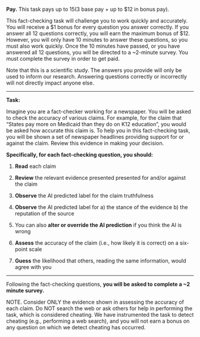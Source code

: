 ﻿**Pay.** This task pays up to $15 ($3 base pay + up to $12 in bonus pay).

This fact-checking task will challenge you to work quickly and accurately. You will receive a $1 bonus for every question you answer correctly. If you answer all 12 questions correctly, you will earn the maximum bonus of $12. However, you will only have 10 minutes to answer these questions, so you must also work quickly. Once the 10 minutes have passed, or you have answered all 12 questions, you will be directed to a ~2-minute survey. You must complete the survey in order to get paid.

Note that this is a scientific study.  The answers you provide will only be used to inform our research. Answering questions correctly or incorrectly will not directly impact anyone else.



---------

**Task:**

Imagine you are a fact-checker working for a newspaper. You will be asked to check the accuracy of various claims. For example, for the claim that “States pay more on Medicaid than they do on K12 education”, you would be asked how accurate this claim is. To help you in this fact-checking task, you will be shown a set of newspaper headlines providing support for or against the claim. Review this evidence in making your decision. 

  
**Specifically, for each fact-checking question, you should:**

1.  **Read** each claim
    
2.  **Review** the relevant evidence presented presented for and/or against the claim

3. **Observe** the AI predicted label for the claim truthfulness

4. **Observe** the AI predicted label for a) the stance of the evidence b) the reputation of the source

5. You can also **alter or override the AI prediction** if you think the AI is wrong 

6.  **Assess** the accuracy of the claim (i.e., how likely it is correct) on a six-point scale
    

7. **Guess** the likelihood that others, reading the same information, would agree with you

---------
	    
Following the fact-checking questions, **you will be asked to complete a ~2 minute survey.**

NOTE. Consider ONLY the evidence shown in assessing the accuracy of each claim. Do NOT search the web or ask others for help in performing the task, which is considered cheating.  We have instrumented the task to detect cheating (e.g., performing a web search), and you will not earn a bonus on any question on which we detect cheating has occurred.
